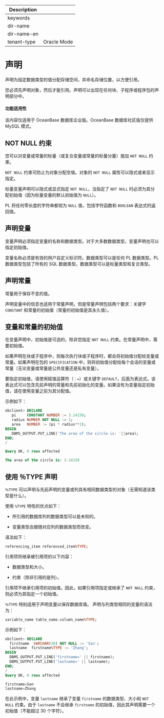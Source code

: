 | Description   |                 |
|---------------|-----------------|
| keywords      |                 |
| dir-name      |                 |
| dir-name-en   |                 |
| tenant-type   | Oracle Mode     |

# 声明 

声明为指定数据类型的值分配存储空间，并命名存储位置，以方便引用。

您必须先声明对象，然后才能引用。声明可以出现在任何块、子程序或程序包的声明部分中。

  <main id="notice" >
    <h4>功能适用性</h4>
    <p>该内容仅适用于 OceanBase 数据库企业版。OceanBase 数据库社区版仅提供 MySQL 模式。</p>
  </main>

NOT NULL 约束 
--------------------

您可以对变量或常量的标量（或复合变量或常量的标量分量）施加 `NOT NULL` 约束。

`NOT NULL` 约束可防止为对象分配空值。对象的 `NOT NULL` 属性可以隐式或者显示指定。

标量变量声明可以隐式或显式指定 `NOT NULL`，当指定了 `NOT NULL` 时必须为其分配初始值（因为标量变量的默认初始值为 `NULL`）。

PL 将任何零长度的字符串都视为 `NULL` 值，包括字符函数和 `BOOLEAN` 表达式的返回值。

声明变量 
-------------

变量声明必须指定变量的名称和数据类型。对于大多数数据类型，变量声明也可以指定初始值。

变量名称必须是有效的用户自定义标识符。数据类型可以是任何 PL 数据类型。PL 数据类型包括了所有的 SQL 数据类型。数据类型可以是标量类型和复合类型。

声明常量 
-------------

常量用于保存不变的值。

声明变量中的信息也适用于常量声明，但是常量声明包括两个要求：关键字 `CONSTANT` 和常量的初始值（常量的初始值是其永久值）。

变量和常量的初始值 
------------------

在变量声明中，初始值是可选的，除非您指定 `NOT NULL` 约束。在常量声明中，需要初始值。

如果声明在块或子程序中，则每次执行块或子程序时，都会将初始值分配给变量或常量。如果声明在包的 `SPECIFICATION` 中，则将初始值分配给每个会话的变量或常量（无论变量或常量是公共变量还是私有变量）。

要指定初始值，请使用赋值运算符（`：=`）或关键字 `DEFAULT`，后面为表达式。该表达式可以包含先前声明的常量和先前初始化的变量。如果没有为变量指定初始值，请在使用变量之前为其分配值。

示例如下：

```sql
obclient> DECLARE
   pi     CONSTANT NUMBER := 3.14159;
   radius NUMBER NOT NULL := 1;
   area   NUMBER := (pi * radius**2);
BEGIN
   DBMS_OUTPUT.PUT_LINE('The area of the circle is: '||area);
END;
/

Query OK, 0 rows affected 

The area of the circle is: 3.14159
```



使用 ％TYPE 声明 
--------------------

`％TYPE` 可以声明与先前声明的变量或列具有相同数据类型的对象（无需知道该类型是什么）。

使用 `%TYPE` 特性的优点如下：

* 所引用的数据库列的数据类型可以是未知的。

  

* 变量类型会跟随对应列的数据类型而改变。

  




语法如下：

```sql
referencing_item referenced_item%TYPE;
```



引用项将继承被引用项的以下内容：

* 数据类型和大小。

  

* 约束（除非引用的是列）。

  




引用项不继承引用项的初始值。因此，如果引用项指定或继承了 `NOT NULL` 约束，则必须为其指定一个初始值。

`％TYPE` 特别适用于声明变量以保存数据库值。 声明与列类型相同的变量的语法为：

```sql
variable_name table_name.column_name%TYPE;
```



示例如下：

```sql
obclient> DECLARE
  firstname  VARCHAR(30) NOT NULL := 'San';
  lastname  firstname%TYPE := 'Zhang';
BEGIN
  DBMS_OUTPUT.PUT_LINE('firstname=' || firstname);
  DBMS_OUTPUT.PUT_LINE('lastname=' || lastname);
END;
/
Query OK, 0 rows affected 

firstname=San
lastname=Zhang
```



在此示例中，变量 `lastname` 继承了变量 `firstname` 的数据类型、大小和 `NOT NULL` 约束。由于 `lastname` 不会继承 `firstname` 的初始值，因此其声明需要一个初始值（不能超过 30 个字符）。
